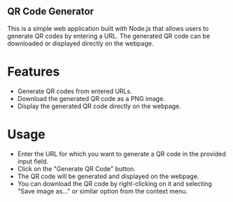 
## QR Code Generator

This is a simple web application built with Node.js that allows users to generate QR codes by entering a URL. The generated QR code can be downloaded or displayed directly on the webpage.

# Features
- Generate QR codes from entered URLs.
- Download the generated QR code as a PNG image.
- Display the generated QR code directly on the webpage.

# Usage
- Enter the URL for which you want to generate a QR code in the provided input field.
- Click on the "Generate QR Code" button.
- The QR code will be generated and displayed on the webpage.
- You can download the QR code by right-clicking on it and selecting "Save image as..." or similar option from the context menu.
